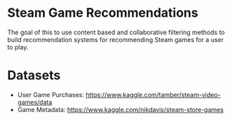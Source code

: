 # Steam Game Recommendations

The goal of this to use content based and collaborative filtering methods to build recommendation systems for recommending Steam games for a user to play.

# Datasets
- User Game Purchases: https://www.kaggle.com/tamber/steam-video-games/data
- Game Metadata: https://www.kaggle.com/nikdavis/steam-store-games

